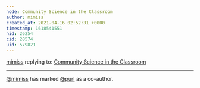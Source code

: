```yaml
---
node: Community Science in the Classroom
author: mimiss
created_at: 2021-04-16 02:52:31 +0000
timestamp: 1618541551
nid: 26254
cid: 28574
uid: 579821
---
```




[mimiss](../profile/mimiss) replying to: [Community Science in the Classroom](../notes/mimiss/04-16-2021/community-science-in-the-classroom)

----
 [@mimiss](/profile/mimiss) has marked [@purl](/profile/purl) as a co-author. 